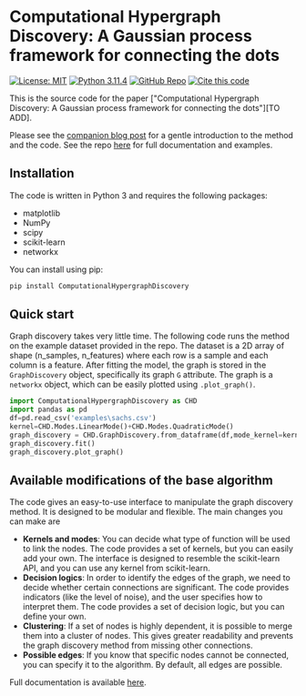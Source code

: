
# Computational Hypergraph Discovery: A Gaussian process framework for connecting the dots

[![License: MIT](https://img.shields.io/badge/License-MIT-yellow.svg)](https://opensource.org/licenses/MIT)
[![Python 3.11.4](https://img.shields.io/badge/python-3.11.4-blue.svg)](https://www.python.org/downloads/release/python-3114/)
[![GitHub Repo](https://img.shields.io/badge/GitHub-Repo-red)](https://github.com/TheoBourdais/ComputationalHypergraphDiscovery)
[![Cite this code](https://img.shields.io/badge/Cite%20this%20repository-CITATION.cff-green.svg)](https://github.com/TheoBourdais/ComputationalHypergraphDiscovery/blob/main/CITATION.cff)

This is the source code for the paper ["Computational Hypergraph Discovery: A Gaussian process framework for connecting the dots"][TO ADD]. 

Please see the [companion blog post](https://theobourdais.github.io/) for a gentle introduction to the method and the code. See the repo [here](https://github.com/TheoBourdais/ComputationalHypergraphDiscovery) for full documentation and examples.


## Installation 

The code is written in Python 3 and requires the following packages:
- matplotlib
- NumPy
- scipy
- scikit-learn
- networkx

You can install using pip:

```bash
pip install ComputationalHypergraphDiscovery
```


## Quick start

Graph discovery takes very little time. The following code runs the method on the example dataset provided in the repo. The dataset is a 2D array of shape (n_samples, n_features) where each row is a sample and each column is a feature. After fitting the model, the graph is stored in the `GraphDiscovery` object, specifically its graph `G` attribute. The graph is a `networkx` object, which can be easily plotted using `.plot_graph()`.

```python
import ComputationalHypergraphDiscovery as CHD
import pandas as pd
df=pd.read_csv('examples\sachs.csv')
kernel=CHD.Modes.LinearMode()+CHD.Modes.QuadraticMode()
graph_discovery = CHD.GraphDiscovery.from_dataframe(df,mode_kernel=kernel)
graph_discovery.fit()
graph_discovery.plot_graph()
```


## Available modifications of the base algorithm

The code gives an easy-to-use interface to manipulate the graph discovery method. It is designed to be modular and flexible. The main changes you can make are
- **Kernels and modes**: You can decide what type of function will be used to link the nodes. The code provides a set of kernels, but you can easily add your own. The interface is designed to resemble the scikit-learn API, and you can use any kernel from scikit-learn. 
- **Decision logics**: In order to identify the edges of the graph, we need to decide whether certain connections are significant. The code provides indicators (like the level of noise), and the user specifies how to interpret them. The code provides a set of decision logic, but you can define your own. 
- **Clustering**: If a set of nodes is highly dependent, it is possible to merge them into a cluster of nodes. This gives greater readability and prevents the graph discovery method from missing other connections. 
- **Possible edges**: If you know that specific nodes cannot be connected, you can specify it to the algorithm. By default, all edges are possible. 


Full documentation is available [here](https://github.com/TheoBourdais/ComputationalHypergraphDiscovery). 